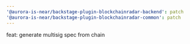 ```yaml
---
'@aurora-is-near/backstage-plugin-blockchainradar-backend': patch
'@aurora-is-near/backstage-plugin-blockchainradar-common': patch
---
```


feat: generate multisig spec from chain
